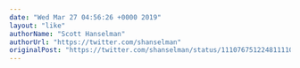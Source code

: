 ```yaml
---
date: "Wed Mar 27 04:56:26 +0000 2019"
layout: "like"
authorName: "Scott Hanselman"
authorUrl: "https://twitter.com/shanselman"
originalPost: "https://twitter.com/shanselman/status/1110767512248111104"
---
```

